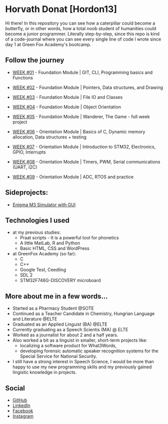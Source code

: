 # Horvath Donat [Hordon13]

Hi there! In this repository you can see how a caterpillar could become a butterfly, or in other words, how a total noob student of humanities could become a junior programmer. Literally step-by-step, since this repo is kind of a code-journal where you can see every single line of code I wrote since day 1 at Green Fox Academy's bootcamp.

## Follow the journey

* [WEEK #01](https://github.com/green-fox-academy/Hordon13/tree/master/week-01) - Foundation Module | GIT, CLI, Programming basics and Functions
* [WEEK #02](https://github.com/green-fox-academy/Hordon13/tree/master/week-02) - Foundation Module | Pointers, Data structures, and Drawing
* [WEEK #03](https://github.com/green-fox-academy/Hordon13/tree/master/week-03) - Foundation Module | File IO and Classes
* [WEEK #04](https://github.com/green-fox-academy/Hordon13/tree/master/week-04) - Foundation Module | Object Orientation
* [WEEK #05](https://github.com/Hordon13/wanderer-cpp) - Foundation Module | Wanderer, The Game - full week project

* [WEEK #06](https://github.com/green-fox-academy/Hordon13/tree/master/week-06) - Orientation Module | Basics of C, Dynamic memory allocation, Data structures + testing
* [WEEK #07](https://github.com/green-fox-academy/Hordon13/tree/master/week-07) - Orientation Module | Introduction to STM32, Electronics, GPIO, Interrupts
* [WEEK #08](https://github.com/green-fox-academy/Hordon13/tree/master/week-08) - Orientation Module | Timers, PWM, Serial communications (UART, I2C)
* [WEEK #09](https://github.com/green-fox-academy/Hordon13/tree/master/week-09) - Orientation Module | ADC, RTOS and practice

## Sideprojects:

* [Enigma M3 Simulator with GUI](https://github.com/Hordon13/EnigmaM3)


## Technologies I used

* at my previous studies:
	* Praat scripts - It is a powerful tool for phonetics
	* A little MatLab, R and Python
	* Basic HTML, CSS and WordPress
* at GreenFox Academy (so far):
	* C
	* C++
	* Google Test, Ceedling
	* SDL 2
	* STM32F746G-DISCOVERY microboard

## More about me in a few words...

* Started as a Pharmacy Student @SOTE
* Continued as a Teacher Candidate in Chemistry, Hungrian Language and Literature @ELTE
* Graduated as an Applied Linguist (BA) @ELTE
* Currently graduating as a Speech Scientis (MA) @ ELTE
* Worked as a journalist for about 2 and a half years.
* Also worked a bit as a linguist in smaller, short-term projects like:
	* localizing a software product for What3Words,
	* developing forensic automatic speaker recognition systems for the Special Service for National Security.
* I still have a strong interest in Speech Science, I would be more than happy to use my new programming skills and my previously gained lingistic knowledge in projects.

## Social

* [GitHub](https://github.com/Hordon13)
* [LinkedIn](https://www.linkedin.com/in/hordon/)
* [Facebook](https://www.facebook.com/hordonthedon)
* [Instagram](https://www.instagram.com/horvthdo_not/)